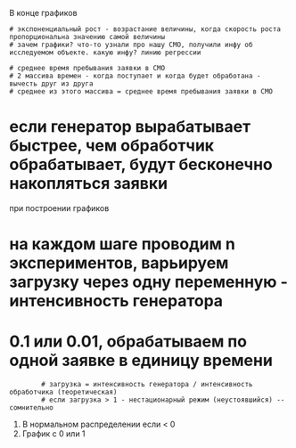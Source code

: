 В конце графиков

    # экспоненциальный рост - возрастание величины, когда скорость роста пропорциональна значению самой величины
    # зачем графики? что-то узнали про нашу СМО, получили инфу об исследуемом объекте. какую инфу? линию регрессии

    # среднее время пребывания заявки в СМО
    # 2 массива времен - когда поступает и когда будет обработана - вычесть друг из друга
    # среднее из этого массива = среднее время пребывания заявки в СМО



# если генератор вырабатывает быстрее, чем обработчик обрабатывает, будут бесконечно накопляться заявки

при построении графиков
# на каждом шаге проводим n экспериментов, варьируем загрузку через одну переменную - интенсивность генератора
# 0.1 или 0.01, обрабатываем по одной заявке в единицу времени


            # загрузка = интенсивность генератора / интенсивность обработчика (теоретическая)
            # если загрузка > 1 - нестационарный режим (неустоявшийся) -- сомнительно



1.  В нормальном распределении если < 0
2. График с 0 или 1
